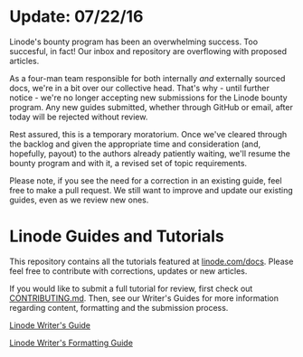 # Update: 07/22/16

Linode's bounty program has been an overwhelming success. Too succesful, in fact! Our inbox and repository are overflowing with proposed articles.

As a four-man team responsible for both internally *and* externally sourced docs, we're in a bit over our collective head. That's why - until further notice - we're no longer accepting new submissions for the Linode bounty program. Any new guides submitted, whether through GitHub or email, after today will be rejected without review.

Rest assured, this is a temporary moratorium. Once we've cleared through the backlog and given the appropriate time and consideration (and, hopefully, payout) to the authors already patiently waiting, we'll resume the bounty program and with it, a revised set of topic requirements.

Please note, if you see the need for a correction in an existing guide, feel free to make a pull request. We still want to improve and update our existing guides, even as we review new ones.

Linode Guides and Tutorials
====================

This repository contains all the tutorials featured at [linode.com/docs](https://linode.com/docs). Please feel free to contribute with corrections, updates or new articles.

If you would like to submit a full tutorial for review, first check out [CONTRIBUTING.md](https://github.com/linode/docs/blob/master/CONTRIBUTING.md). Then, see our Writer's Guides for more information regarding content, formatting and the submission process.
 
[Linode Writer's Guide](https://linode.com/docs/linode-writers-guide)

[Linode Writer's Formatting Guide](https://linode.com/docs/linode-writers-formatting-guide)

